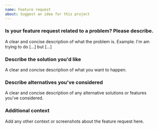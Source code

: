 ```yaml
---
name: Feature request
about: Suggest an idea for this project
---
```


### Is your feature request related to a problem? Please describe.
A clear and concise description of what the problem is.
Example. I'm am trying to do [...] but [...]

### Describe the solution you'd like
A clear and concise description of what you want to happen.

### Describe alternatives you've considered
A clear and concise description of any alternative solutions or features you've considered.

### Additional context
Add any other context or screenshots about the feature request here.
